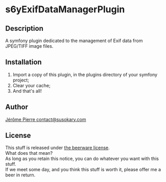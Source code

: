 # s6yExifDataManagerPlugin

## Description

A symfony plugin dedicated to the management of Exif data from JPEG/TIFF image files.

## Installation

1. Import a copy of this plugin, in the plugins directory of your symfony project;
2. Clear your cache;
3. And that's all!

## Author

[Jérôme Pierre <contact@susokary.com>](mailto:contact@susokary.com "Send an email to the author")

## License

This stuff is released under [the beerware license](http://en.wikipedia.org/wiki/Beerware "See its definition on Wikipedia").  
What does that mean?  
As long as you retain this notice, you can do whatever you want with this stuff.  
If we meet some day, and you think this stuff is worth it, please offer me a beer in return.  
